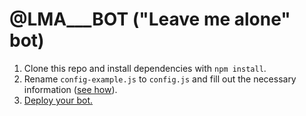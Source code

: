 # @LMA___BOT ("Leave me alone" bot)

1. Clone this repo and install dependencies with `npm install`.
2. Rename `config-example.js` to `config.js` and fill out the necessary information ([see how](https://botwiki.org/tutorials/make-an-image-posting-twitter-bot/#creating-a-twitter-app)).
3. [Deploy your bot.](https://botwiki.org/tutorials/#bot-hosting)
